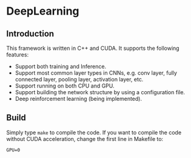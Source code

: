 # DeepLearning

## Introduction

This framework is written in C++ and CUDA. It supports the following features:

- Support both training and Inference.
- Support most common layer types in CNNs, e.g. conv layer, fully connected layer, pooling layer, activation layer, etc.
- Support running on both CPU and GPU.
- Support building the network structure by using a configuration file.
- Deep reinforcement learning (being implemented).

## Build

Simply type `make` to compile the code. If you want to compile the code without CUDA acceleration, change the first line in Makefile to:
```
GPU=0
```
